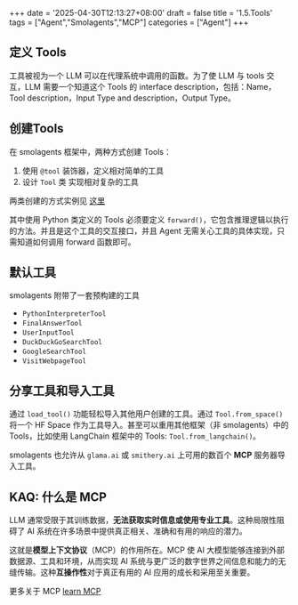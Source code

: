 +++
date = '2025-04-30T12:13:27+08:00'
draft = false
title = '1.5.Tools'
tags = ["Agent","Smolagents","MCP"]
categories = ["Agent"]
+++



## 定义 Tools

工具被视为一个 LLM 可以在代理系统中调用的函数。为了使 LLM 与 tools 交互，LLM 需要一个知道这个 Tools 的 interface description，包括：Name，Tool description，Input Type and description，Output Type。


## 创建Tools 

在 smolagents 框架中，两种方式创建 Tools：

1. 使用 `@tool` 装饰器，定义相对简单的工具 
2. 设计 `Tool` 类 实现相对复杂的工具

两类创建的方式实例见 [这里](1.4.codeagent-smolagents-例.md#code)

其中使用 Python 类定义的 Tools 必须要定义 `forward()`，它包含推理逻辑以执行的方法。并且是这个工具的交互接口，并且 Agent 无需关心工具的具体实现，只需知道如何调用 forward 函数即可。


## 默认工具

smolagents 附带了一套预构建的工具

  - `PythonInterpreterTool`
  - `FinalAnswerTool`
  - `UserInputTool`
  - `DuckDuckGoSearchTool`
  - `GoogleSearchTool`
  - `VisitWebpageTool`


## 分享工具和导入工具

通过 `load_tool()` 功能轻松导入其他用户创建的工具。通过 `Tool.from_space()` 将一个 HF Space 作为工具导入。甚至可以重用其他框架（非 smolagents）中的 Tools，比如使用 LangChain 框架中的 Tools: `Tool.from_langchain()`。

smolagents 也允许从 `glama.ai` 或 `smithery.ai` 上可用的数百个 **MCP** 服务器导入工具。


## KAQ: 什么是 MCP

LLM 通常受限于其训练数据，**无法获取实时信息或使用专业工具**。这种局限性阻碍了 AI 系统在许多场景中提供真正相关、准确和有用的响应的潜力。

这就是**模型上下文协议**（MCP）的作用所在。MCP 使 AI 大模型能够连接到外部数据源、工具和环境，从而实现 AI 系统与更广泛的数字世界之间信息和能力的无缝传输。这种**互操作性**对于真正有用的 AI 应用的成长和采用至关重要。

更多关于 MCP [learn MCP](https://huggingface.co/learn/mcp-course/unit1/introduction)
